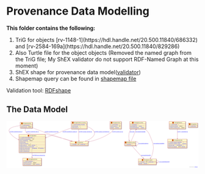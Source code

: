 # Provenance Data Modelling 

**This folder contains the following:**
<ol>
    <li> TriG for objects [rv-1148-1](https://hdl.handle.net/20.500.11840/686332) and [rv-2584-169a](https://hdl.handle.net/20.500.11840/829286) 
    <li> Also Turtle file for the object objects (Removed the named graph from the TriG file; My ShEX validator do not support RDF-Named Graph at this moment)
    <li> ShEX shape for provenance data model(<a href="validator.shex">validator<a>)
    <li> Shapemap query can be found in <a href="shapemap.txt">shapemap file<a>
</ol>

Validation tool: <a href="https://rdfshape.weso.es/shexValidate ">RDFshape<a>

## The Data Model

![Data Model Diagram](resource/visualization.svg)


